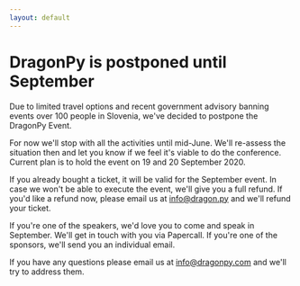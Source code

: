 ```yaml
---
layout: default
---
```


# DragonPy is postponed until September

Due to limited travel options and recent government advisory banning events over 100 people in Slovenia, we've decided to postpone the DragonPy Event.

For now we'll stop with all the activities until mid-June. We'll re-assess the situation then and let you know if we feel it's viable to do the conference.
Current plan is to hold the event on 19 and 20 September 2020.

If you already bought a ticket, it will be valid for the September event. In case we won't be able to execute the event, we'll give you a full refund. If you'd like a refund now, please email us at [info@dragon.py](info@dragon.py) and we'll refund your ticket.

If you're one of the speakers, we'd love you to come and speak in September. We'll get in touch with you via Papercall.
If you're one of the sponsors, we'll send you an individual email.

If you have any questions please email us at [info@dragonpy.com](info@dragonpy.com) and we'll try to address them.
